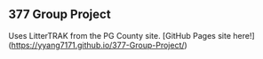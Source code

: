 ## 377 Group Project <br>
Uses LitterTRAK from the PG County site.
[GitHub Pages site here!] (https://yyang7171.github.io/377-Group-Project/)